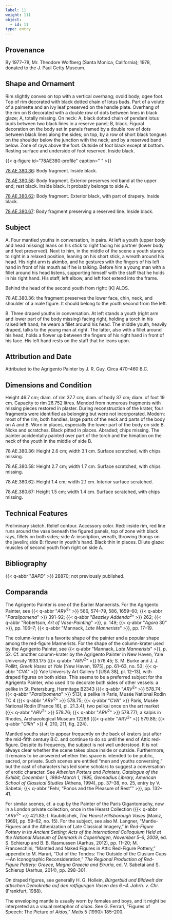 ```yaml
---
label: 11
weight: 111
object:
  - id: 11
type: entry
---
```


## Provenance

By 1977–78, Mr. Theodore Wolfberg (Santa Monica, California); 1978, donated to the J. Paul Getty Museum.

## Shape and Ornament

Rim slightly convex on top with a vertical overhang; ovoid body; ogee foot. Top of rim decorated with black dotted chain of lotus buds. Part of a volute of a palmette and an ivy leaf preserved on the handle plate. Overhang of the rim on B decorated with a double row of dots between lines in black glaze; A, totally missing. On neck: A, black dotted chain of pendant lotus buds between two black lines in a reserve panel; B, black. Figural decoration on the body set in panels framed by a double row of dots between black lines along the sides; on top, by a row of short black tongues on the shoulder below the junction with the neck; and by a reserved band below. Zone of rays above the foot. Outside of foot black except at bottom. Resting surface and underside of foot reserved. Inside black.

{{< q-figure id="78AE380-profile" caption=" " >}}

[78.AE.380.36](http://www.getty.edu/art/collection/objects/106903/): Body fragment. Inside black.

[78.AE.380.58](http://www.getty.edu/art/collection/objects/106912/): Body fragment. Exterior preserves red band at the upper end; rest black. Inside black. It probably belongs to side A.

[78.AE.380.62](http://www.getty.edu/art/collection/objects/106916/): Body fragment. Exterior black, with part of drapery. Inside black.

[78.AE.380.67](http://www.getty.edu/art/collection/objects/106921/): Body fragment preserving a reserved line. Inside black.

## Subject

A. Four mantled youths in conversation, in pairs. At left a youth (upper body and head missing) leans on his stick to right facing his partner (lower body and feet preserved). Next to him, in the middle of the scene a youth stands to right in a relaxed position, leaning on his short stick, a wreath around his head. His right arm is akimbo, and he gestures with the fingers of his left hand in front of his mouth as if he is talking. Before him a young man with a fillet around his head listens, supporting himself with the staff that he holds in his right hand. His staff, left elbow, and left foot extend into the frame.

Behind the head of the second youth from right: [K] ALOS.

78.AE.380.36: the fragment preserves the lower face, chin, neck, and shoulder of a male figure. It should belong to the youth second from the left.

B. Three draped youths in conversation. At left stands a youth (right arm and lower part of the body missing) facing right, holding a torch in his raised left hand; he wears a fillet around his head. The middle youth, heavily draped, talks to the young man at right. The latter, also with a fillet around his head, holds a flower up between the fingers of his right hand in front of his face. His left hand rests on the staff that he leans upon.

## Attribution and Date

Attributed to the Agrigento Painter by J. R. Guy. Circa 470–460 B.C.

## Dimensions and Condition

Height 46.7 cm; diam. of rim 37.7 cm; diam. of body 37 cm; diam. of foot 19 cm. Capacity to rim 26.752 litres. Mended from numerous fragments with missing pieces restored in plaster. During reconstruction of the krater, four fragments were identified as belonging but were not incorporated. Modern: most of the rim, both handles, large parts of the neck and parts of the body on A and B. Worn in places, especially the lower part of the body on side B. Nicks and scratches. Black pitted in places. Abraded; chips missing. The painter accidentally painted over part of the torch and the himation on the neck of the youth in the middle of side B.

78.AE.380.36: Height 2.6 cm; width 3.1 cm. Surface scratched, with chips missing.

78.AE.380.58: Height 2.7 cm; width 1.7 cm. Surface scratched, with chips missing.

78.AE.380.62: Height 1.4 cm; width 2.1 cm. Interior surface scratched.

78.AE.380.67: Height 1.5 cm; width 1.4 cm. Surface scratched, with chips missing.

## Technical Features

Preliminary sketch. Relief contour. Accessory color. Red: inside rim, red line runs around the vase beneath the figured panels, top of zone with black rays, fillets on both sides; side A: inscription, wreath, throwing thongs on the javelin; side B: flower in youth's hand. Black thin in places. Dilute glaze: muscles of second youth from right on side A.

## Bibliography

{{< q-abbr "*BAPD*" >}} 28870; not previously published.

## Comparanda

The Agrigento Painter is one of the Earlier Mannerists. For the Agrigento Painter, see {{< q-abbr "*ARV*<sup>2</sup>" >}} 566, 574–79, 586, 1659–60; {{< q-abbr "*Paralipomena*" >}} 391–92; {{< q-abbr "*Beazley Addenda*<sup>2</sup>" >}} 262; {{< q-abbr "Robertson, *Art of Vase-Painting*" >}}, p. 149; {{< q-abbr "*Agora* 30" >}}, pp. 106–7; {{< q-abbr "Mannack, *Late Mannerists*" >}}, pp. 17–19.

The column-krater is a favorite shape of the painter and a popular shape among the red-figure Mannerists. For the shape of the column-krater used by the Agrigento Painter, see {{< q-abbr "Mannack, *Late Mannerists*" >}}, p. 52. Cf. another column-krater by the Agrigento Painter in New Haven, Yale University 1933.175 ({{< q-abbr "*ARV*<sup>2</sup>" >}} 576.45; S. M. Burke and J. J. Pollitt, *Greek Vases at Yale* [New Haven, 1975], pp. 61–63, no. 53; {{< q-abbr "*CVA*" >}} Yale University Art Gallery 1 [USA 38], pl. 12–13), with draped figures on both sides. This seems to be a preferred subject for the Agrigento Painter, who used it to decorate both sides of other vessels: a pelike in St. Petersburg, Hermitage B2343 ({{< q-abbr "*ARV*<sup>2</sup>" >}} 578.74; {{< q-abbr "*Paralipomena*" >}} 513); a pelike in Paris, Musée National Rodin TC 4 ({{< q-abbr "*ARV*<sup>2</sup>" >}} 578.75; {{< q-abbr "*CVA*" >}} Paris, Musée National Rodin [France 16], pl. 21.3.4); two pelikai once on the art market ({{< q-abbr "*ARV*<sup>2</sup>" >}} 578.76; {{< q-abbr "*ARV*<sup>2</sup>" >}} 578.77); a kalpis in Rhodes, Archaeological Museum 12266 ({{< q-abbr "*ARV*<sup>2</sup>" >}} 579.88; {{< q-abbr "*ClRh*" >}} 4, 210, 211, fig. 224).

Mantled youths start to appear frequently on the back of kraters just after the mid-fifth century B.C. and continue to do so until the end of Attic red-figure. Despite its frequency, the subject is not well understood. It is not always clear whether the scene takes place inside or outside. Furthermore, it remains to be answered whether this space is intended to be public, sacred, or private. Such scenes are entitled “men and youths conversing,” but the cast of characters has led some scholars to suggest a conversation of erotic character. See *Athenian Potters and Painters, Catalogue of the Exhibit, December 1, 1994–March 1, 1995, Gennadius Library, American School of Classical Studies* (Athens, 1994), pp. 37–38, no. 25, entry by V. Sabetai; {{< q-abbr "Fehr, “Ponos and the Pleasure of Rest”" >}}, pp. 132–41.

For similar scenes, cf. a cup by the Painter of the Paris Gigantomachy, now in a London private collection, once in the Hearst Collection ({{< q-abbr "*ARV*<sup>2</sup>" >}} 421.83; I. Raubitschek, *The Hearst Hillsborough Vases* [Mainz, 1969], pp. 59–62, no. 15). For the subject, see also M. Langner, “Mantle-Figures and the Athenization of Late Classical Imagery,” in *Red-Figure Pottery in Its Ancient Setting: Acts of the International Colloquium Held at the National Museum of Denmark in Copenhagen, November 5–6, 2009*, ed. S. Schierup and B. B. Rasmussen (Aarhus, 2012), pp. 11–20; M. Franceschini, “Mantled and Naked Figures in Attic Red-Figure Pottery,” appendix to M. Harari, “Out of the Tondos: The Outside of the Clusium Cups—An Iconographic Reconsideration,” *The Regional Production of Red-Figure Pottery: Greece, Magna Graecia and Etruria*, ed. V. Sabetai and S. Schierup (Aarhus, 2014), pp. 298–301.

On draped figures, see generally H. G. Hollein, *Bürgerbild und Bildwelt der attischen Demokratie auf den rotfigurigen Vasen des 6.–4. Jahrh. v. Chr.* (Frankfurt, 1988).

The enveloping mantle is usually worn by females and boys, and it might be interpreted as a visual metaphor of *aidos*. See G. Ferrari, “Figures of Speech: The Picture of *Aidos*,” *Metis* 5 (1990): 185–200.
